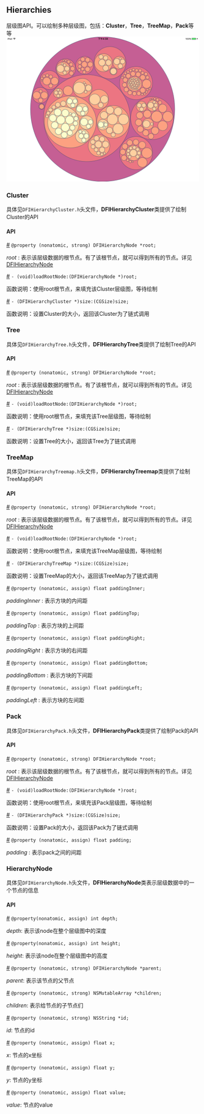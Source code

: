 ## Hierarchies

层级图API。可以绘制多种层级图，包括：**Cluster**，**Tree**，**TreeMap**，**Pack**等等
![pack](./API/src/ios/pack.png)
### Cluster

具体见`DFIHierarchyCluster.h`头文件，**DFIHierarchyCluster**类提供了绘制Cluster的API

#### API

[#]() `@property (nonatomic, strong) DFIHierarchyNode *root;`

*root* : 表示该层级数据的根节点。有了该根节点，就可以得到所有的节点。详见[DFIHierarchyNode]()

[#]() `- (void)loadRootNode:(DFIHierarchyNode *)root;`

函数说明：使用root根节点，来填充该Cluster层级图，等待绘制

[#]() `- (DFIHierarchyCluster *)size:(CGSize)size;`

函数说明：设置Cluster的大小，返回该Cluster为了链式调用

### Tree

具体见`DFIHierarchyTree.h`头文件，**DFIHierarchyTree**类提供了绘制Tree的API

#### API

[#]() `@property (nonatomic, strong) DFIHierarchyNode *root;`

*root* : 表示该层级数据的根节点。有了该根节点，就可以得到所有的节点。详见[DFIHierarchyNode]()

[#]() `- (void)loadRootNode:(DFIHierarchyNode *)root;`

函数说明：使用root根节点，来填充该Tree层级图，等待绘制

[#]() `- (DFIHierarchyTree *)size:(CGSize)size;`

函数说明：设置Tree的大小，返回该Tree为了链式调用

### TreeMap

具体见`DFIHierarchyTreemap.h`头文件，**DFIHierarchyTreemap**类提供了绘制TreeMap的API

#### API

[#]() `@property (nonatomic, strong) DFIHierarchyNode *root;`

*root* : 表示该层级数据的根节点。有了该根节点，就可以得到所有的节点。详见[DFIHierarchyNode]()

[#]() `- (void)loadRootNode:(DFIHierarchyNode *)root;`

函数说明：使用root根节点，来填充该TreeMap层级图，等待绘制

[#]() `- (DFIHierarchyTreeMap *)size:(CGSize)size;`

函数说明：设置TreeMap的大小，返回该TreeMap为了链式调用

[#]() `@property (nonatomic, assign) float paddingInner;`

*paddingInner* : 表示方块的内间距

[#]() `@property (nonatomic, assign) float paddingTop;`

*paddingTop* : 表示方块的上间距

[#]() `@property (nonatomic, assign) float paddingRight;`

*paddingRight* : 表示方块的右间距

[#]() `@property (nonatomic, assign) float paddingBottom;`

*paddingBottom* : 表示方块的下间距

[#]() `@property (nonatomic, assign) float paddingLeft;`

*paddingLeft* : 表示方块的左间距

### Pack

具体见`DFIHierarchyPack.h`头文件，**DFIHierarchyPack**类提供了绘制Pack的API

#### API

[#]() `@property (nonatomic, strong) DFIHierarchyNode *root;`

*root* : 表示该层级数据的根节点。有了该根节点，就可以得到所有的节点。详见[DFIHierarchyNode]()

[#]() `- (void)loadRootNode:(DFIHierarchyNode *)root;`

函数说明：使用root根节点，来填充该Pack层级图，等待绘制

[#]() `- (DFIHierarchyPack *)size:(CGSize)size;`

函数说明：设置Pack的大小，返回该Pack为了链式调用

[#]() `@property (nonatomic, assign) float padding;`

*padding* : 表示pack之间的间距

### HierarchyNode

具体见`DFIHierarchyNode.h`头文件，**DFIHierarchyNode**类表示层级数据中的一个节点的信息

#### API

[#]() `@property(nonatomic, assign) int depth;`

*depth*: 表示该node在整个层级图中的深度

[#]() `@property(nonatomic, assign) int height;`

*height*: 表示该node在整个层级图中的高度

[#]() `@property (nonatomic, strong) DFIHierarchyNode *parent;`

*parent*: 表示该节点的父节点

[#]() `@property (nonatomic, strong) NSMutableArray *children;`

*children*: 表示给节点的子节点们

[#]() `@property (nonatomic, strong) NSString *id;`

*id*: 节点的id

[#]() `@property (nonatomic, assign) float x;`

*x*: 节点的x坐标

[#]() `@property (nonatomic, assign) float y;`

*y*: 节点的y坐标

[#]() `@property (nonatomic, assign) float value;`

*value*: 节点的value
